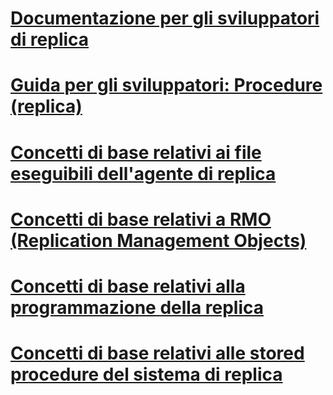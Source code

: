 # [Documentazione per gli sviluppatori di replica](replication-developer-documentation.md)
# [Guida per gli sviluppatori: Procedure (replica)](developer-s-guide-how-to-topics-replication.md)
# [Concetti di base relativi ai file eseguibili dell'agente di replica](replication-agent-executables-concepts.md)
# [Concetti di base relativi a RMO (Replication Management Objects)](replication-management-objects-concepts.md)
# [Concetti di base relativi alla programmazione della replica](replication-programming-concepts.md)
# [Concetti di base relativi alle stored procedure del sistema di replica](replication-system-stored-procedures-concepts.md)
